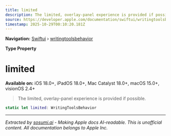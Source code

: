 ```yaml
---
title: limited
description: The limited, overlay-panel experience is provided if possible.
source: https://developer.apple.com/documentation/swiftui/writingtoolsbehavior/limited
timestamp: 2025-10-29T00:10:20.181Z
---
```


**Navigation:** [Swiftui](/documentation/swiftui) › [writingtoolsbehavior](/documentation/swiftui/writingtoolsbehavior)

**Type Property**

# limited

**Available on:** iOS 18.0+, iPadOS 18.0+, Mac Catalyst 18.0+, macOS 15.0+, visionOS 2.4+

> The limited, overlay-panel experience is provided if possible.

```swift
static let limited: WritingToolsBehavior
```

---

*Extracted by [sosumi.ai](https://sosumi.ai) - Making Apple docs AI-readable.*
*This is unofficial content. All documentation belongs to Apple Inc.*

